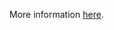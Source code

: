 More information [here](https://docs.prismacloud.io/en/enterprise-edition/policy-reference/azure-policies/azure-kubernetes-policies/azr-kubernetes-168).
